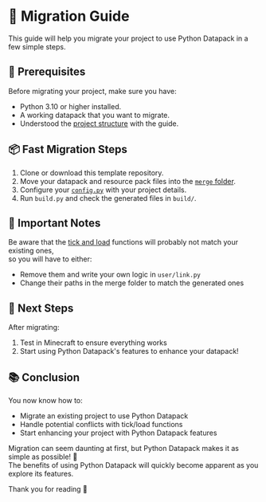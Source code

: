 
# 🔄 Migration Guide
This guide will help you migrate your project to use Python Datapack in a few simple steps.

## 🔧 Prerequisites
Before migrating your project, make sure you have:
- Python 3.10 or higher installed.
- A working datapack that you want to migrate.
- Understood the [project structure](./1_project_structure.md) with the guide.


## 📦 Fast Migration Steps
1. Clone or download this template repository.
2. Move your datapack and resource pack files into the [`merge` folder](../merge).
3. Configure your [`config.py`](../config.py) with your project details.
4. Run `build.py` and check the generated files in `build/`.


## 🚨 Important Notes
Be aware that the [tick and load](../build/datapack/data/your_namespace/function/v1.21.615/tick.mcfunction) functions will probably not match your existing ones,<br>
so you will have to either:
- Remove them and write your own logic in `user/link.py`
- Change their paths in the merge folder to match the generated ones


## 🎯 Next Steps
After migrating:
1. Test in Minecraft to ensure everything works
2. Start using Python Datapack's features to enhance your datapack!


## 📚 Conclusion
You now know how to:
- Migrate an existing project to use Python Datapack
- Handle potential conflicts with tick/load functions
- Start enhancing your project with Python Datapack features

Migration can seem daunting at first, but Python Datapack makes it as simple as possible! 🎉<br>
The benefits of using Python Datapack will quickly become apparent as you explore its features.

Thank you for reading 🙌



